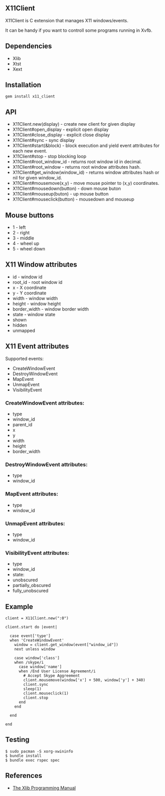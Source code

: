 ## X11Client

X11Client is C extension that manages X11 windows/events.

It can be handy if you want to controll some programs running in Xvfb.

## Dependencies

* Xlib
* Xtst
* Xext

## Installation

    gem install x11_client

## API

* X11Client.new(display) - create new client for given display
* X11Client#open_display - explicit open display
* X11Client#close_display - explicit close display
* X11Client#sync - sync display
* X11Client#start(&block) - block execution and yield event attributes for each new event.
* X11Client#stop - stop blocking loop
* X11Client#root_window_id - returns root window id in decimal.
* X11Client#root_window - returns root window attributes hash.
* X11Client#get_window(window_id) - returns window attributes hash or nil for given window_id.
* X11Client#mousemove(x,y) - move mouse pointer to (x,y) coordinates.
* X11Client#mousedown(button) - down mouse buton
* X11Client#mouseup(buton) - up mouse button
* X11Client#mouseclick(button) - mousedown and mouseup

## Mouse buttons

* 1 - left
* 2 - right
* 3 - middle
* 4 - wheel up
* 5 - wheel down

## X11 Window attributes

* id - window id
* root_id - root window id 
* x - X coordinate
* y - Y coordinate
* width - window width
* height - window height
* border_width - window border width
* state - window state
 * shown
 * hidden
 * unmapped

## X11 Event attributes

Supported events:

* CreateWindowEvent
* DestroyWindowEvent
* MapEvent
* UnmapEvent
* VisibilityEvent

### CreateWindowEvent attributes:

* type
* window_id
* parent_id
* x
* y
* width
* height
* border_width

### DestroyWindowEvent attributes:

* type
* window_id

### MapEvent attributes:

* type
* window_id

### UnmapEvent attributes:

* type
* window_id

### VisibilityEvent attributes:

* type
* window_id
* state:
 * unobscured
 * partially_obscured
 * fully_unobscured 

## Example

    client = X11Client.new(":0")

    client.start do |event|

      case event['type']
      when 'CreateWindowEvent'
        window = client.get_window(event["window_id"])
        next unless window

        case window['class']
        when /skype/i
          case window['name']
          when /End User License Agreement/i
            # Accept Skype Aggreement
            client.mousemove(window['x'] + 500, window['y'] + 340)
            client.sync
            sleep(1)
            client.mouseclick(1)
            client.stop
          end
        end

      end

    end

## Testing

    $ sudo pacman -S xorg-xwininfo
    $ bundle install
    $ bundle exec rspec spec

## References

* [The Xlib Programming Manual](http://tronche.com/gui/x/xlib/)
